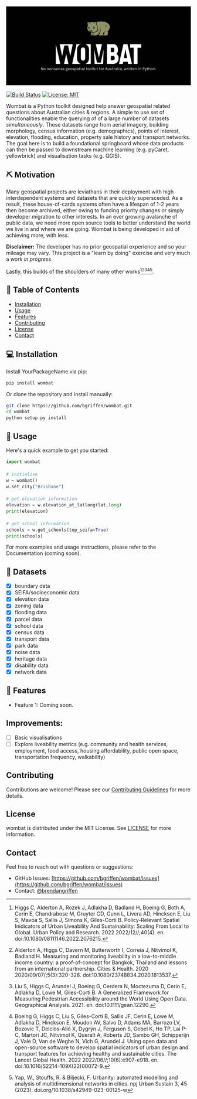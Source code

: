 
![My Logo](wombat.png)

[![Build Status](https://travis-ci.com/yourusername/yourpackagename.svg?branch=master)](https://travis-ci.com/bgriffen/wombat)
[![License: MIT](https://img.shields.io/badge/License-MIT-yellow.svg)](https://opensource.org/licenses/MIT)

 Wombat is a Python toolkit designed help answer geospatial related questions about Australian cities & regions. A simple to use set of functionalities enable the querying of of a large number of datasets *simultaneously*. These datasets range from aerial imagery, building morphology, census information (e.g. demographics), points of interest, elevation, flooding, education, property sale history and transport networks. The goal here is to build a foundational springboard whose data products can then be passed to downstream machine learning (e.g. pyCaret, yellowbrick) and visualisation tasks (e.g. QGIS).

 ## ⛏️ Motivation

 Many geospatial projects are leviathans in their deployment with high interdependent systems and datasets that are quickly supersceded. As a result, these house-of-cards systems often have a lifespan of 1-2 years then become archived, either owing to funding priority changes or simply developer migration to other interests. In an ever growing avalanche of public data, we need more open source tools to better understand the world we live in and where we are going. Wombat is being developed in aid of achieving more, with less. 

 **Disclaimer:** The developer has no prior geospatial experience and so your mileage may vary. This project is a "learn by doing" exercise and very much a *work in progress*. 
 
 Lastly, this builds of the shoulders of many other works[^1][^2][^3][^4][^5].

## 📖 Table of Contents

- [Installation](#installation)
- [Usage](#usage)
- [Features](#features)
- [Contributing](#contributing)
- [License](#license)
- [Contact](#contact)

## 💻 Installation

Install YourPackageName via pip:

```bash
pip install wombat
```

Or clone the repository and install manually:

```bash
git clone https://github.com/bgriffen/wombat.git
cd wombat
python setup.py install
```

## 🎹 Usage

Here's a quick example to get you started:

```python
import wombat

# initialise
w = wombat()
w.set_city("Brisbane")

# get elevation information
elevation = w.elevation_at_latlong(lat,long)
print(elevation)

# get school information
schools = w.get_schools(top_seifa=True)
print(schools)
```

For more examples and usage instructions, please refer to the Documentation (coming soon).

## 📂 Datasets

- [x] boundary data
- [x] SEIFA/socioeconomic data
- [x] elevation data
- [x] zoning data
- [x] flooding data
- [x] parcel data
- [x] school data
- [x] census data
- [x] transport data
- [x] park data
- [x] noise data
- [x] heritage data
- [x] disability data
- [x] network data

## 📐 Features

- Feature 1: Coming soon.

## Improvements:
- [ ] Basic visualisations
- [ ] Explore liveability metrics (e.g. community and health services, employment, food access, housing affordability, public open space, transportation frequency, walkability)

## Contributing

Contributions are welcome! Please see our [Contributing Guidelines](CONTRIBUTING.md) for more details.

## License

wombat is distributed under the MIT License. See [LICENSE](LICENSE) for more information.

## Contact

Feel free to reach out with questions or suggestions:

- GitHub Issues: [https://github.com/bgriffen/wombat/issues](https://github.com/bgriffen/wombat/issues)
- Contact: [@brendangriffen](http://www.twitter.com/brendangriffen)


[^1]: Higgs C, Alderton A, Rozek J, Adlakha D, Badland H, Boeing G, Both A, Cerin E, Chandrabose M, Gruyter CD, Gunn L, Livera AD, Hinckson E, Liu S, Mavoa S, Sallis J, Simons K, Giles-Corti B. Policy-Relevant Spatial Inidicators of Urban Liveability And Sustainability: Scaling From Local to Global. Urban Policy and Research. 2022 2022/12//;40(4). en. doi:10.1080/08111146.2022.2076215.

[^2]: Alderton A, Higgs C, Davern M, Butterworth I, Correia J, Nitvimol K, Badland H. Measuring and monitoring liveability in a low-to-middle income country: a proof-of-concept for Bangkok, Thailand and lessons from an international partnership. Cities & Health. 2020 2020/09/07/;5(3):320-328. doi:10.1080/23748834.2020.1813537.

[^3]: Liu S, Higgs C, Arundel J, Boeing G, Cerdera N, Moctezuma D, Cerin E, Adlakha D, Lowe M, Giles-Corti B. A Generalized Framework for Measuring Pedestrian Accessibility around the World Using Open Data. Geographical Analysis. 2021. en. doi:10.1111/gean.12290.

[^4]: Boeing G, Higgs C, Liu S, Giles-Corti B, Sallis JF, Cerin E, Lowe M, Adlakha D, Hinckson E, Moudon AV, Salvo D, Adams MA, Barrozo LV, Bozovic T, Delclòs-Alió X, Dygrýn J, Ferguson S, Gebel K, Ho TP, Lai P-C, Martori JC, Nitvimol K, Queralt A, Roberts JD, Sambo GH, Schipperijn J, Vale D, Van de Weghe N, Vich G, Arundel J. Using open data and open-source software to develop spatial indicators of urban design and transport features for achieving healthy and sustainable cities. The Lancet Global Health. 2022 2022/06//;10(6):e907-e918. en. doi:10.1016/S2214-109X(22)00072-9.

[^5]: Yap, W., Stouffs, R. & Biljecki, F. Urbanity: automated modelling and analysis of multidimensional networks in cities. npj Urban Sustain 3, 45 (2023). doi.org/10.1038/s42949-023-00125-w
